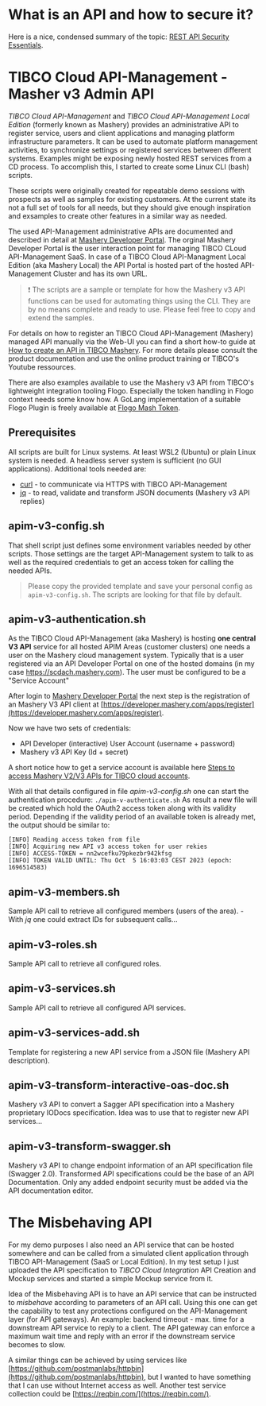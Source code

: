 # What is an API and how to secure it?

Here is a nice, condensed summary of the topic: [REST API Security Essentials](https://dzone.com/refcardz/rest-api-security-1?utm_campaign=APISecurity%20newsletter&utm_medium=email&_hsmi=209205925&_hsenc=p2ANqtz-8YY0znOLBVIaYFIFRQ54YBKVsKyuAx_WpZdDb1laM8C69eTFLiHVPvM-ukYU0zhPQu4uZKECjdCQmnC4rVoGhBo4LS7Q&utm_content=209185698&utm_source=hs_email).

# TIBCO Cloud API-Management - Masher v3 Admin API

*TIBCO Cloud API-Management* and *TIBCO Cloud API-Management Local Edition* (formerly known as Mashery) provides an administrative API to register service, users and client applications and managing platform infrastructure parameters. It can be used to automate platform management activities, to synchronize settings or registered services between different systems. Examples might be exposing newly hosted REST services from a CD process. To accomplish this, I started to create some Linux CLI (bash) scripts.

These scripts were originally created for repeatable demo sessions with prospects as well as samples for existing customers. At the current state its not a full set of tools for all needs, but they should give enough inspiration and exsamples to create other features in a similar way as needed.

The used API-Management administrative APIs are documented and described in detail at [Mashery Developer Portal](https://developer.mashery.com/). The orginal Mashery Developer Portal is the user interaction point for managing TIBCO CLoud API-Management SaaS. In case of a TIBCO Cloud API-Managment Local Edition (aka Mashery Local) the API Portal is hosted part of the hosted API-Management Cluster and has its own URL.

> :exclamation: The scripts are a sample or template for how the Mashery v3 API functions can be used for automating things using the CLI. They are by no means complete and ready to use. Please feel free to copy and extend the samples.

For details on how to register an TIBCO Cloud API-Management (Mashery) managed API manually via the Web-UI you can find a short how-to guide at [How to create an API in TIBCO Mashery](https://rsdigitech.com/posts/how-to-create-an-api-in-tibco-mashery). For more details please consult the product documentation and use the online product training or TIBCO's Youtube ressources.

There are also examples available to use the Mashery v3 API from TIBCO's lightweight integration tooling Flogo. Especially the token handling in Flogo context needs some know how. A GoLang implementation of a suitable Flogo Plugin is freely available at [Flogo Mash Token](https://github.com/project-flogo/tibco-contrib/tree/master/activity/mashtoken).

## Prerequisites

All scripts are built for Linux systems. At least WSL2 (Ubuntu) or plain Linux system is needed. A headless server system is sufficient (no GUI applications).
Additional tools needed are:
* [curl](https://curl.se/) - to communicate via HTTPS with TIBCO API-Management
* [jq](https://jqlang.github.io/jq/) - to read, validate and transform JSON documents (Mashery v3 API replies)

## apim-v3-config.sh

That shell script just defines some environment variables needed by other scripts. Those settings are the target API-Management system to talk to as well as the required credentials to get an access token for calling the needed APIs.

> Please copy the provided template and save your personal config as `apim-v3-config.sh`. The scripts are looking for that file by default.

## apim-v3-authentication.sh

As the TIBCO Cloud API-Management (aka Mashery) is hosting **one central V3 API** service for all hosted APIM Areas (customer clusters) one needs a user on the Mashery cloud management system. Typically that is a user registered via an API Developer Portal on one of the hosted domains (in my case https://scdach.mashery.com). The user must be configured to be a "Service Account"

After login to [Mashery Developer Portal](https://developer.mashery.com/) the next step is the registration of an Mashery V3 API client at [https://developer.mashery.com/apps/register](https://developer.mashery.com/apps/register).

Now we have two sets of credentials:
* API Developer (interactive) User Account (username + password)
* Mashery v3 API Key (Id + secret)

A short notice how to get a service account is available here [Steps to access Mashery V2/V3 APIs for TIBCO cloud accounts](https://support.tibco.com/s/article/Steps-to-access-Mashery-V2-V3-APIs-for-TIBCO-cloud-accounts).

With all that details configured in file *apim-v3-config.sh* one can start the authentication procedure: `./apim-v-authenticate.sh` As result a new file will be created which hold the OAuth2 access token along with its validity period. Depending if the validity period of an available token is already met, the output should be similar to:

```
[INFO] Reading access token from file
[INFO] Acquiring new API v3 access token for user rekies
[INFO] ACCESS-TOKEN = nn2wcefku79pkezbr942kfsg
[INFO] TOKEN VALID UNTIL: Thu Oct  5 16:03:03 CEST 2023 (epoch: 1696514583)
```

## apim-v3-members.sh

Sample API call to retrieve all configured members (users of the area). - With *jq* one could extract IDs for subsequent calls...

## apim-v3-roles.sh

Sample API call to retrieve all configured roles.

## apim-v3-services.sh

Sample API call to retrieve all configured API services.

## apim-v3-services-add.sh

Template for registering a new API service from a JSON file (Mashery API description).

## apim-v3-transform-interactive-oas-doc.sh

Mashery v3 API to convert a Sagger API specification into a Mashery proprietary IODocs specification. Idea was to use that to register new API services...

## apim-v3-transform-swagger.sh

Mashery v3 API to change endpoint information of an API specification file (Swagger 2.0). Transformed API specifications could be the base of an API Documentation. Only any added endpoint security must be added via the API documentation editor.


# The Misbehaving API

For my demo purposes I also need an API service that can be hosted somewhere and can be called from a simulated client application through TIBCO API-Management (SaaS or Local Edition). In my test setup I just uploaded the API specification to *TIBCO Cloud Integration* API Creation and Mockup services and started a simple Mockup service from it.

Idea of the Misbehaving API is to have an API service that can be instructed to *misbehave* according to parameters of an API call. Using this one can get the capability to test any protections configured on the API-Management layer (for API gateways). An example: backend timeout - max. time for a downstream API service to reply to a client. The API gateway can enforce a maximum wait time and reply with an error if the downstream service becomes to slow.

A similar things can be achieved by using services like [https://github.com/postmanlabs/httpbin](https://github.com/postmanlabs/httpbin), but I wanted to have something that I can use without Internet access as well. Another test service collection could be [https://reqbin.com/](https://reqbin.com/).

